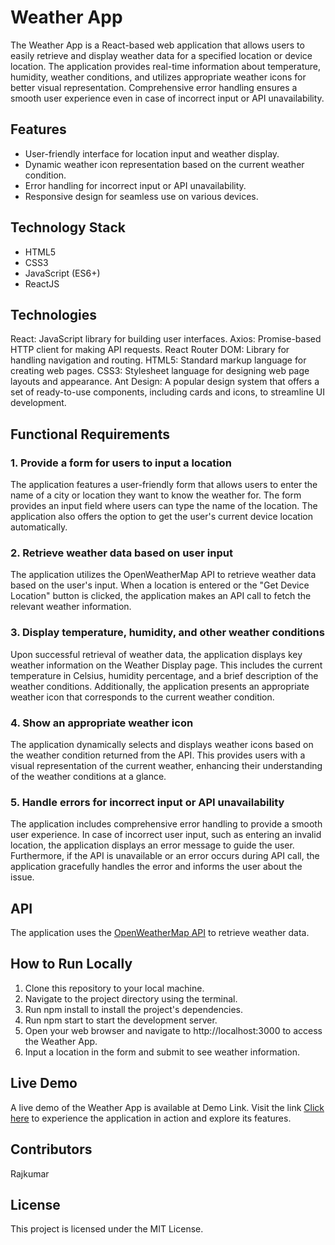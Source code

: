 # Weather App

The Weather App is a React-based web application that allows users to easily retrieve and display weather data for a specified location or device location. The application provides real-time information about temperature, humidity, weather conditions, and utilizes appropriate weather icons for better visual representation. Comprehensive error handling ensures a smooth user experience even in case of incorrect input or API unavailability.
## Features

- User-friendly interface for location input and weather display.
- Dynamic weather icon representation based on the current weather condition.
- Error handling for incorrect input or API unavailability.
- Responsive design for seamless use on various devices.

## Technology Stack

- HTML5
- CSS3
- JavaScript (ES6+)
- ReactJS

## Technologies

React: JavaScript library for building user interfaces.
Axios: Promise-based HTTP client for making API requests.
React Router DOM: Library for handling navigation and routing.
HTML5: Standard markup language for creating web pages.
CSS3: Stylesheet language for designing web page layouts and appearance.
Ant Design: A popular design system that offers a set of ready-to-use components, including cards and icons, to streamline UI development.

## Functional Requirements

### 1. Provide a form for users to input a location

The application features a user-friendly form that allows users to enter the name of a city or location they want to know the weather for. The form provides an input field where users can type the name of the location. The application also offers the option to get the user's current device location automatically.

### 2. Retrieve weather data based on user input

The application utilizes the OpenWeatherMap API to retrieve weather data based on the user's input. When a location is entered or the "Get Device Location" button is clicked, the application makes an API call to fetch the relevant weather information.

### 3. Display temperature, humidity, and other weather conditions

Upon successful retrieval of weather data, the application displays key weather information on the Weather Display page. This includes the current temperature in Celsius, humidity percentage, and a brief description of the weather conditions. Additionally, the application presents an appropriate weather icon that corresponds to the current weather condition.

### 4. Show an appropriate weather icon

The application dynamically selects and displays weather icons based on the weather condition returned from the API. This provides users with a visual representation of the current weather, enhancing their understanding of the weather conditions at a glance.

### 5. Handle errors for incorrect input or API unavailability

The application includes comprehensive error handling to provide a smooth user experience. In case of incorrect user input, such as entering an invalid location, the application displays an error message to guide the user. Furthermore, if the API is unavailable or an error occurs during API call, the application gracefully handles the error and informs the user about the issue.


## API

The application uses the [OpenWeatherMap API](https://openweathermap.org/api) to retrieve weather data.

## How to Run Locally
1. Clone this repository to your local machine.
2. Navigate to the project directory using the terminal.
3. Run npm install to install the project's dependencies.
4. Run npm start to start the development server.
5. Open your web browser and navigate to http://localhost:3000 to access the Weather App.
6. Input a location in the form and submit to see weather information.

## Live Demo
A live demo of the Weather App is available at Demo Link. Visit the link [Click here](https://drajkumard.github.io/weatherapp/)
to experience the application in action and explore its features.

## Contributors
Rajkumar

## License

This project is licensed under the MIT License.
